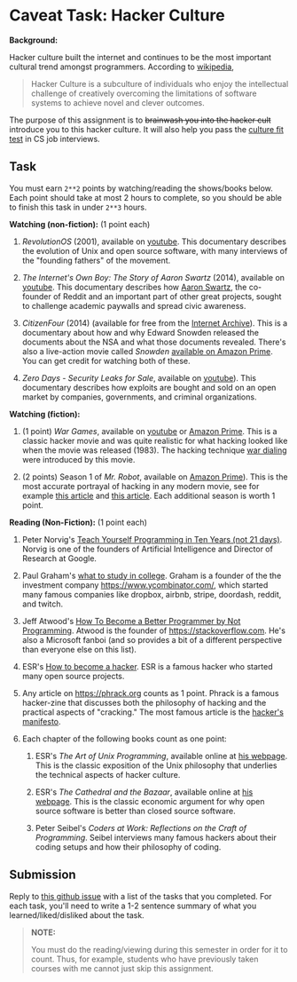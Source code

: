 # Caveat Task: Hacker Culture

**Background:**

Hacker culture built the internet and continues to be the most important cultural trend amongst programmers.
According to [wikipedia](https://en.wikipedia.org/wiki/Hacker_culture),

> Hacker Culture is a subculture of individuals who enjoy the intellectual challenge of creatively overcoming the limitations of software systems to achieve novel and clever outcomes.

The purpose of this assignment is to ~~brainwash you into the hacker cult~~ introduce you to this hacker culture.
It will also help you pass the [culture fit test](https://triplebyte.com/blog/what-companies-mean-by-culture-fit) in CS job interviews.

## Task

You must earn `2**2` points by watching/reading the shows/books below.
Each point should take at most 2 hours to complete,
so you should be able to finish this task in under `2**3` hours.

**Watching (non-fiction):** (1 point each)

1. *RevolutionOS* (2001), available on [youtube](https://www.youtube.com/watch?v=4vW62KqKJ5A).
   This documentary describes the evolution of Unix and open source software,
   with many interviews of the "founding fathers" of the movement.

1. *The Internet's Own Boy: The Story of Aaron Swartz* (2014), available on [youtube](https://www.youtube.com/watch?v=9vz06QO3UkQ).
   This documentary describes how [Aaron Swartz](https://en.wikipedia.org/wiki/Aaron_Swartz), the co-founder of Reddit and an important part of other great projects, sought to challenge academic paywalls and spread civic awareness.

1. *CitizenFour* (2014) (available for free from the [Internet Archive](https://archive.org/details/Citizen.Four2014)).
   This is a documentary about how and why Edward Snowden released the documents about the NSA and what those documents revealed.
    There's also a live-action movie called *Snowden* [available on Amazon Prime](https://www.amazon.com/Snowden-Joseph-Gordon-Levitt/dp/B01LWYVHKV).
    You can get credit for watching both of these.

1. *Zero Days - Security Leaks for Sale*, available on [youtube](https://www.youtube.com/watch?v=4BTTiWkdT8Q)).
   This documentary describes how exploits are bought and sold on an open market by companies, governments, and criminal organizations.

**Watching (fiction):**

1. (1 point) *War Games*, available on [youtube](https://www.youtube.com/watch?v=HNLQ-O-Qx3Y) or [Amazon Prime](https://www.amazon.com/Wargames-Matthew-Broderick/dp/B083FY4CDG/).
   This is a classic hacker movie and was quite realistic for what hacking looked like when the movie was released (1983).
   The hacking technique [war dialing](https://en.wikipedia.org/wiki/Wardialing) were introduced by this movie.

1. (2 points) Season 1 of *Mr. Robot*, available on [Amazon Prime](https://www.amazon.com/gp/video/detail/B00YBX664Q)).
   This is the most accurate portrayal of hacking in any modern movie, see for example [this article](https://www.pri.org/stories/how-realistic-are-hacks-mr-robot) and [this article](https://www.wired.com/2016/07/real-hackers-behind-mr-robot-get-right/).
   Each additional season is worth 1 point.

**Reading (Non-Fiction):** (1 point each)

1. Peter Norvig's [Teach Yourself Programming in Ten Years (not 21 days)](https://norvig.com/21-days.html).
    Norvig is one of the founders of Artificial Intelligence and Director of Research at Google.

1. Paul Graham's [what to study in college](http://www.paulgraham.com/college.html).
    Graham is a founder of the the investment company <https://www.ycombinator.com/>,
    which started many famous companies like dropbox, airbnb, stripe, doordash, reddit, and twitch.

1. Jeff Atwood's [How To Become a Better Programmer by Not Programming](https://blog.codinghorror.com/how-to-become-a-better-programmer-by-not-programming/).
    Atwood is the founder of <https://stackoverflow.com>.
    He's also a Microsoft fanboi (and so provides a bit of a different perspective than everyone else on this list).

1. ESR's [How to become a hacker](http://www.catb.org/esr/faqs/hacker-howto.html).
    ESR is a famous hacker who started many open source projects.

1. Any article on <https://phrack.org> counts as 1 point.
   Phrack is a famous hacker-zine that discusses both the philosophy of hacking and the practical aspects of "cracking."
   The most famous article is the [hacker's manifesto](http://phrack.org/issues/7/3.html).

1. Each chapter of the following books count as one point:

    1. ESR's *The Art of Unix Programming*, available online at [his webpage](http://catb.org/~esr/writings/taoup/html/context.html).
       This is the classic exposition of the Unix philosophy that underlies the technical aspects of hacker culture.

    1. ESR's *The Cathedral and the Bazaar*, available online at [his webpage](http://www.catb.org/~esr/writings/cathedral-bazaar/).
       This is the classic economic argument for why open source software is better than closed source software.

    1. Peter Seibel's *Coders at Work: Reflections on the Craft of Programming*.
       Seibel interviews many famous hackers about their coding setups and how their philosophy of coding.

<!--
**Reading (Fiction):** (5 points for reading the whole book, no partial credit)

1. [Harry Potter and the Methods of Rationality](https://hpmor.com).
   This is a fanfic written by [Eliezer Yudkowsky](https://en.wikipedia.org/wiki/Eliezer_Yudkowsky),
   who is a famous [AI safety](https://futureoflife.org/ai-safety-research/) researcher.
   The premise is that Harry Potter's parents were both wizards and scientists,
   and the story introduces a lot of concepts important for AI safety and the philosophy of data science.

1. Any of the fiction books [listed here](https://portswigger.net/daily-swig/the-top-10-best-hacker-themed-books-of-all-time).
-->

## Submission

Reply to [this github issue](https://github.com/mikeizbicki/cmc-csci143/issues/84) with a list of the tasks that you completed.
For each task, you'll need to write a 1-2 sentence summary of what you learned/liked/disliked about the task.

> **NOTE:**
>
> You must do the reading/viewing during this semester in order for it to count.
> Thus, for example, students who have previously taken courses with me cannot just skip this assignment.

